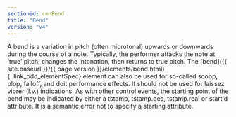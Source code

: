 ```yaml
---
sectionid: cmnBend
title: "Bend"
version: "v4"
---
```




A bend is a variation in pitch (often microtonal) upwards or downwards during the
course
of a note. Typically, the performer attacks the note at ‘true’ pitch,
changes the intonation, then returns to true pitch. The [bend]({{ site.baseurl }}/{{ page.version }}/elements/bend.html){:.link_odd_elementSpec} element
can also be used for so-called scoop, plop, falloff, and doit performance effects.
It
should <span class="hi">not</span> be used for laissez vibrer (l.v.) indications. As with
other control events, the starting point of the bend may be indicated by either a
tstamp,
tstamp.ges, tstamp.real or startid attribute. It is a semantic error not to specify
a
starting attribute.

